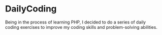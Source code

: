 # DailyCoding
Being in the process of learning PHP, I decided to do a series of daily coding exercises to improve my coding skills and problem-solving abilities.